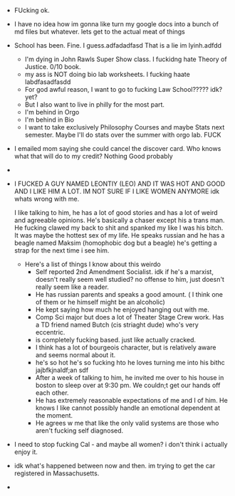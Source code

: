 - FUcking ok.
- I have no idea how im gonna like turn my google docs into a bunch of md files but whatever. lets get to the actual meat of things
- School has been. Fine. I guess.adfadadfasd That is a lie im lyinh.adfdd
	- I'm dying in John Rawls Super Show class. I fuckidng hate Theory of Justice. 0/10 book.
	- my ass is NOT doing bio lab worksheets. I fucking haate labdfasadfasdd
	- For god awful reason, I want to go to fucking Law School????? idk? yet?
	- But I also want to live in philly for the most part.
	- I'm behind in Orgo
	- I'm behind in Bio
	- I want to take exclusively Philosophy Courses and maybe Stats next semester. Maybe I'll do stats over the summer with orgo lab. FUCK
- I emailed mom saying she could cancel the discover card. Who knows what that will do to my credit? Nothing Good probably
-
- I FUCKED A GUY NAMED LEONTIY (LEO) AND IT WAS HOT AND GOOD AND I LIKE HIM A LOT.
  IM NOT SURE IF I LIKE WOMEN ANYMORE idk whats wrong with me.
  
  I like talking to him, he has a lot of good stories and has a lot of weird and agreeable opinions. He's basically a chaser except his a trans man. He fucking clawed my back to shit and spanked my like I was his bitch. It was maybe the hottest sex of my life.
  He speaks russian and he has a beagle named Maksim (homophobic dog but a beagle)
  he's getting a strap for the next time i see him.
	- Here's a list of things I know about this weirdo
		- Self reported 2nd Amendment Socialist. idk if he's a marxist, doesn't really seem well studied? no offense to him, just doesn't really seem like a reader.
		- He has russian parents and speaks a good amount. ( I think one of them or he himself might be an alcoholic)
		- He kept saying how much he enjoyed hanging out with me.
		- Comp Sci major but does a lot of Theater Stage Crew work. Has a TD friend named Butch (cis striaght dude) who's very eccentric.
		- is completely fucking based. just like actually cracked.
		- I think has a lot of bourgeois character, but is relatively aware and seems normal about it.
		- he's so hot he's so fucking hto he loves turning me into his bithc jajbfkjnaldf;an sdf
		- After a week of talking to him, he invited me over to his house in boston to sleep over at 9:30 pm. We couldn;t get our hands off each other.
		- He has extremely reasonable expectations of me and I of him. He knows I like cannot possibly handle an emotional dependent at the moment.
		- He agrees w me that like the only valid systems are those who aren't fucking self diagnosed.
- I need to stop fucking Cal - and maybe all women? i don't think i actually enjoy it.
- idk what's happened between now and then. im trying to get the car registered in Massachusetts.
-